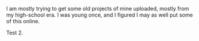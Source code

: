 I am mostly trying to get some old projects of mine uploaded, mostly from my high-school era. I was young once, and I figured I may as well put some of this online.

Test 2.